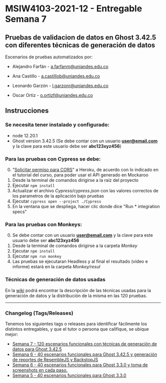 # MSIW4103-2021-12 - Entregable Semana 7
## Pruebas de validacion de datos en Ghost 3.42.5 con diferentes técnicas de generación de datos

Escenarios de pruebas automatizados por:

* Alejandro Farfán - a.farfanm@uniandes.edu.co

* Ana Castillo - a.castillob@uniandes.edu.co

* Leonardo Garzón - l.garzonr@uniandes.edu.co

* Oscar Ortiz - o.ortizf@uniandes.edu.co


## Instrucciones

### Se necesita tener instalado y configurado: 
* node 12.20.1
* Ghost version 3.42.5 (Se debe contar con un usuario **user@email.com** y la clave para este usuario debe ser **abc123xyz456**)

### Para las pruebas con Cypress se debe: 

0. "[Solicitar permiso para CORS](https://cors-anywhere.herokuapp.com/corsdemo)" a Heroku, de acuerdo con lo indicado en el tutorial del curso, para poder usar el API generado en Mockaroo
1. Desde la terminal de comandos dirigirse a la raíz del proyecto
2. Ejecutar `npm install`
2. Actualizar el archivo _Cypress/cypress.json_ con las valores correctos de los parametros de la aplicación bajo pruebas
3. Ejecutar `cypress open --project ./Cypress`
4. En la ventana que se despliega, hacer clic donde dice "Run * integration specs"

### Para las pruebas con Monkeys: 

0. Se debe contar con un usuario **user@email.com** y la clave para este usuario debe ser **abc123xyz456**
1. Desde la terminal de comandos dirigirse a la carpeta _Monkey_
2. Ejecutar `npm install`
3. Ejecutar `npm run monkey`
4. Las pruebas se ejecutaran Headless y al final el resultado (video e informe) estará en la carpeta _Monkey/resul_


### Técnicas de generación de datos usadas

En la [wiki](https://github.com/AlejandroFarfan/pruebas-automatizadas-e2e-grupo4/wiki/Estrategias-120-escenarios) podrá encontrar la descripción de las técnicas usadas para la generación de datos y la distribución de la misma en las 120 pruebas.

---

### Changelog (Tags/Releases)
Tenemos los siguientes tags o releases para identificar fácilmente los distintos entregables, y que el tutor o persona que califique, se ubique mejor:
- [Semana 7 - 120 escenarios funcionales con técnicas de generación de datos para Ghost 3.42.5](https://github.com/AlejandroFarfan/pruebas-automatizadas-e2e-grupo4/tree/semana-7-3.42.5)
- [Semana 6 - 40 escenarios funcionales para Ghost 3.42.5 y generación de reportes de ResembleJS y BackstopJS](https://github.com/AlejandroFarfan/pruebas-automatizadas-e2e-grupo4/tree/semana-6-3.42.5)
- [Semana 6 - 40 escenarios funcionales para Ghost 3.3.0 y toma de screenshots en cada paso.](https://github.com/AlejandroFarfan/pruebas-automatizadas-e2e-grupo4/tree/semana-6-3.3.0)
- [Semana 5 - 40 escenarios funcionales para Ghost 3.3.0](https://github.com/AlejandroFarfan/pruebas-automatizadas-e2e-grupo4/tree/semana-5-3.3.0)
